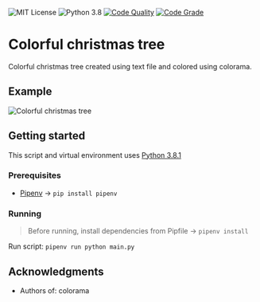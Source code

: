 ![MIT License](https://img.shields.io/badge/License-MIT-brightgreen.svg) ![Python 3.8](https://upload.wikimedia.org/wikipedia/commons/a/a5/Blue_Python_3.8_Shield_Badge.svg) [![Code Quality](https://www.code-inspector.com/project/4061/score/svg)](https://frontend.code-inspector.com/public/project/4061/Terminal-chat/dashboard) [![Code Grade](https://www.code-inspector.com/project/4061/status/svg)](https://frontend.code-inspector.com/public/project/4061/Terminal-chat/dashboard)
# Colorful christmas tree
Colorful christmas tree created using text file and colored using colorama.
## Example
![Colorful christmas tree](https://media.giphy.com/media/mDBACYIaZIaor4pllq/giphy.gif)

## Getting started
This script and virtual environment uses [Python 3.8.1](https://www.python.org/downloads/release/python-381/)
### Prerequisites
- [Pipenv](https://pipenv-fork.readthedocs.io/en/latest/) -> `pip install pipenv`
### Running
> Before running, install dependencies from Pipfile -> `pipenv install`

Run script: `pipenv run python main.py`
## Acknowledgments

* Authors of: colorama


